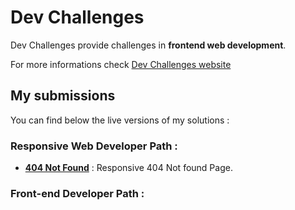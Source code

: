 # Dev Challenges

Dev Challenges provide challenges in **frontend web development**.

For more informations check [Dev Challenges website](https://devchallenges.io/)

## My submissions

You can find below the live versions of my solutions :

### Responsive Web Developer Path :

- [**404 Not Found**](https://github.com/zathio/dev-challenges/tree/master/404-not-found) : Responsive 404 Not found Page.

### Front-end Developer Path :